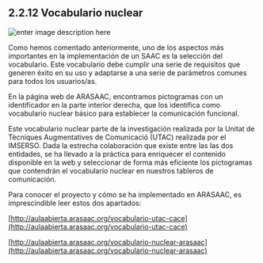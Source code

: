 ## 2.2.12 Vocabulario nuclear

![enter image description here](https://static.arasaac.org/images/aularagon/Personalizacion_Vocabulario_nuclear_ARASAAC_0-1030x468.jpg)

Como hemos comentado anteriormente, uno de los aspectos más importantes en la implementación de un SAAC es la selección del vocabulario. Este vocabulario debe cumplir una serie de requisitos que generen éxito en su uso y adaptarse a una serie de parámetros comunes para todos los usuarios/as.

En la página web de ARASAAC, encontramos pictogramas con un identificador en la parte interior derecha, que los identifica como vocabulario nuclear básico para establecer la comunicación funcional.

Este vocabulario nuclear parte de la investigación realizada por la Unitat de Tècniques Augmentatives de Comunicació (UTAC) realizada por el IMSERSO. Dada la estrecha colaboración que existe entre las las dos entidades, se ha llevado a la práctica para enriquecer el contenido disponible en la web y seleccionar de forma más eficiente los pictogramas que contendrán el vocabulario nuclear en nuestros tableros de comunicación.

Para conocer el proyecto y cómo se ha implementado en ARASAAC, es imprescindible leer estos dos apartados:

[http://aulaabierta.arasaac.org/vocabulario-utac-cace](http://aulaabierta.arasaac.org/vocabulario-utac-cace)

[http://aulaabierta.arasaac.org/vocabulario-nuclear-arasaac](http://aulaabierta.arasaac.org/vocabulario-nuclear-arasaac)
<!--stackedit_data:
eyJoaXN0b3J5IjpbLTIzMjk5MzQ0LC0xNzQ5MDQ1NzczLDEwOT
YxNDUyNl19
-->